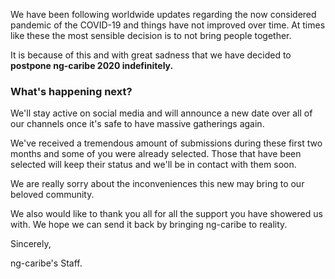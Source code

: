 We have been following worldwide updates regarding the now considered pandemic of the COVID-19 and things have not improved over time. At times like these the most sensible decision is to not bring people together. 

It is because of this and with great sadness that we have decided to **postpone ng-caribe 2020 indefinitely.**

### What's happening next?

We'll stay active on social media and will announce a new date over all of our channels once it's safe to have massive gatherings again.

We've received a tremendous amount of submissions during these first two months and some of you were already selected. Those that have been selected will keep their status and we'll be in contact with them soon.

We are really sorry about the inconveniences this new may bring to our beloved community.

We also would like to thank you all for all the support you have showered us with. We hope we can send it back by bringing ng-caribe to reality.

Sincerely,

ng-caribe's Staff.
